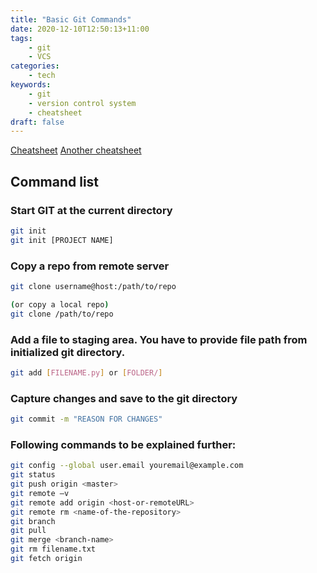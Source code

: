 ```yaml
---
title: "Basic Git Commands"
date: 2020-12-10T12:50:13+11:00
tags:
    - git
    - VCS
categories:
    - tech
keywords:
    - git
    - version control system
    - cheatsheet
draft: false
---
```


[Cheatsheet](https://cdn.rawgit.com/hostinger/banners/cc2e0268/tutorials/pdf/GIT-cheat-sheet.pdf)
[Another cheatsheet](https://confluence.atlassian.com/bitbucketserver/basic-git-commands-776639767.html)
## Command list

### Start GIT at the current directory

```bash
git init
git init [PROJECT NAME]
```

### Copy a repo from remote server

```bash
git clone username@host:/path/to/repo

(or copy a local repo)
git clone /path/to/repo
```

### Add a file to staging area. You have to provide file path from initialized git directory.

```bash
git add [FILENAME.py] or [FOLDER/]
```

### Capture changes and save to the git directory

```bash
git commit -m "REASON FOR CHANGES"
```

### Following commands to be explained further:

```bash
git config --global user.email youremail@example.com
git status
git push origin <master>
git remote –v
git remote add origin <host-or-remoteURL>
git remote rm <name-of-the-repository>
git branch
git pull
git merge <branch-name>
git rm filename.txt
git fetch origin
```